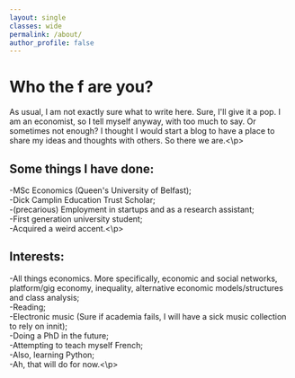 ```yaml
---
layout: single
classes: wide
permalink: /about/
author_profile: false
---
```

<h1> Who the f are you? </h1>

<p>As usual, I am not exactly sure what to write here. Sure, I'll give it a pop. I am an economist, so I tell myself anyway, with too much to say. Or sometimes not enough? I thought I would start a blog to have a place to share my ideas and thoughts with others. So there we are.<\p>

<h2>Some things I have done:</h2>
<p>-MSc Economics (Queen's University of Belfast);<br>
-Dick Camplin Education Trust Scholar;<br>
-(precarious) Employment in startups and as a research assistant;<br>
-First generation university student;<br>
-Acquired a weird accent.<\p>

<h2>Interests:</h2>
<p>-All things economics. More specifically, economic and social networks, platform/gig economy, inequality, alternative economic models/structures and class analysis; <br>
-Reading;<br>
-Electronic music (Sure if academia fails, I will have a sick music collection to rely on innit);<br>
-Doing a PhD in the future;<br>
-Attempting to teach myself French;<br>
-Also, learning Python;<br>
-Ah, that will do for now.<\p>
